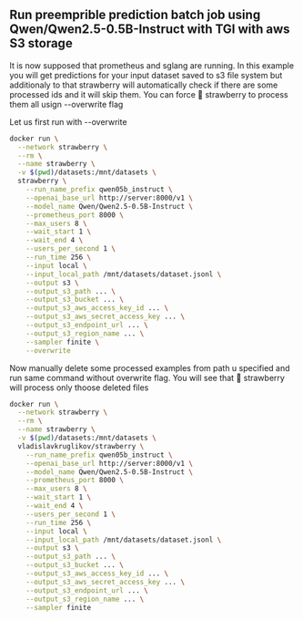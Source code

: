 ## Run preemprible prediction batch job using Qwen/Qwen2.5-0.5B-Instruct with TGI with aws S3 storage

It is now supposed that prometheus and sglang are running. In this example you will get predictions for your input dataset saved to s3 file system but additionaly to that strawberry will automatically check if there are some processed ids and it will skip them. You can force 🍓 strawberry to process them all usign --overwrite flag

Let us first run with --overwrite

```bash
docker run \
  --network strawberry \
  --rm \
  --name strawberry \
  -v $(pwd)/datasets:/mnt/datasets \
  strawberry \
    --run_name_prefix qwen05b_instruct \
    --openai_base_url http://server:8000/v1 \
    --model_name Qwen/Qwen2.5-0.5B-Instruct \
    --prometheus_port 8000 \
    --max_users 8 \
    --wait_start 1 \
    --wait_end 4 \
    --users_per_second 1 \
    --run_time 256 \
    --input local \
    --input_local_path /mnt/datasets/dataset.jsonl \
    --output s3 \
    --output_s3_path ... \
    --output_s3_bucket ... \
    --output_s3_aws_access_key_id ... \
    --output_s3_aws_secret_access_key ... \
    --output_s3_endpoint_url ... \
    --output_s3_region_name ... \
    --sampler finite \
    --overwrite
```

Now manually delete some processed examples from path u specified and run same command without overwrite flag. You will
see that 🍓 strawberry will process only thoose deleted files

```bash
docker run \
  --network strawberry \
  --rm \
  --name strawberry \
  -v $(pwd)/datasets:/mnt/datasets \
  vladislavkruglikov/strawberry \
    --run_name_prefix qwen05b_instruct \
    --openai_base_url http://server:8000/v1 \
    --model_name Qwen/Qwen2.5-0.5B-Instruct \
    --prometheus_port 8000 \
    --max_users 8 \
    --wait_start 1 \
    --wait_end 4 \
    --users_per_second 1 \
    --run_time 256 \
    --input local \
    --input_local_path /mnt/datasets/dataset.jsonl \
    --output s3 \
    --output_s3_path ... \
    --output_s3_bucket ... \
    --output_s3_aws_access_key_id ... \
    --output_s3_aws_secret_access_key ... \
    --output_s3_endpoint_url ... \
    --output_s3_region_name ... \
    --sampler finite
```

